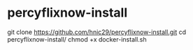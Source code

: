 # percyflixnow-install

git clone https://github.com/hnic29/percyflixnow-install.git
cd percyflixnow-install/
chmod +x docker-install.sh
